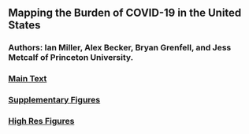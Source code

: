 ## Mapping the Burden of COVID-19 in the United States
### Authors: Ian Miller, Alex Becker, Bryan Grenfell, and Jess Metcalf of Princeton University.
### <a href="https://github.com/ianfmiller/covid19-burden-mapping/blob/master/main%20text.pdf">Main Text</a>
### <a href="url">Supplementary Figures</a>
### <a href="url">High Res Figures</a>


